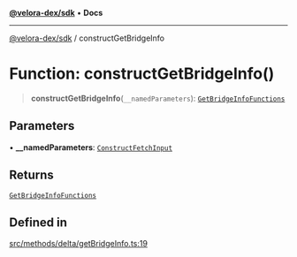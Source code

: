 [**@velora-dex/sdk**](../README.md) • **Docs**

***

[@velora-dex/sdk](../globals.md) / constructGetBridgeInfo

# Function: constructGetBridgeInfo()

> **constructGetBridgeInfo**(`__namedParameters`): [`GetBridgeInfoFunctions`](../type-aliases/GetBridgeInfoFunctions.md)

## Parameters

• **\_\_namedParameters**: [`ConstructFetchInput`](../interfaces/ConstructFetchInput.md)

## Returns

[`GetBridgeInfoFunctions`](../type-aliases/GetBridgeInfoFunctions.md)

## Defined in

[src/methods/delta/getBridgeInfo.ts:19](https://github.com/VeloraDEX/sdk/blob/master/src/methods/delta/getBridgeInfo.ts#L19)
